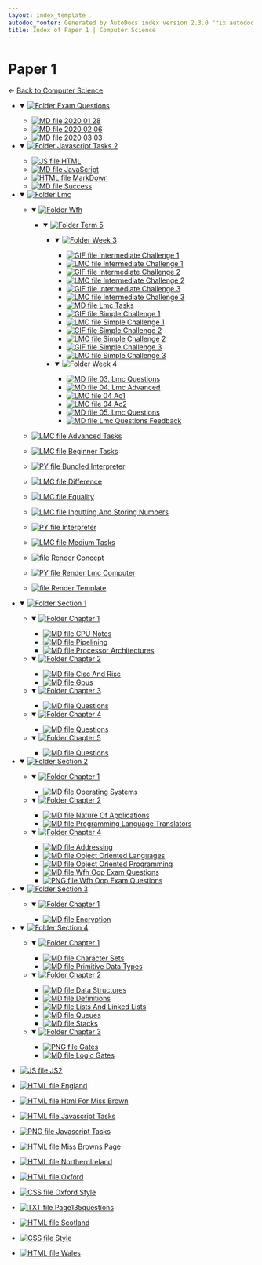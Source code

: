 ```yaml
---
layout: index_template
autodoc_footer: Generated by AutoDocs.index version 2.3.0 "fix autodoc failing if it already deleted the folders" ⓒ Starwort, 2020
title: Index of Paper 1 | Computer Science
---
```


# **Paper 1**

← [Back to Computer Science](..)

- <details open><summary><a href='./Paper_1/exam_questions'><img title='Folder' src='https://starwort.github.io/computer-science/icon-folder.png'> Exam Questions</a></summary>

  - [![MD file](https://img.icons8.com/windows/512/03dac6/regular-document.png) 2020 01 28](./Paper_1/exam_questions/2020_01_28.html)
  - [![MD file](https://img.icons8.com/windows/512/03dac6/regular-document.png) 2020 02 06](./Paper_1/exam_questions/2020_02_06.html)
  - [![MD file](https://img.icons8.com/windows/512/03dac6/regular-document.png) 2020 03 03](./Paper_1/exam_questions/2020_03_03.html)

  </details>
- <details open><summary><a href='./Paper_1/javascript_tasks_2'><img title='Folder' src='https://starwort.github.io/computer-science/icon-folder.png'> Javascript Tasks 2</a></summary>

  - [![JS file](https://img.icons8.com/windows/512/03dac6/js.png) HTML](./Paper_1/javascript_tasks_2/HTML.js)
  - [![MD file](https://img.icons8.com/windows/512/03dac6/regular-document.png) JavaScript](./Paper_1/javascript_tasks_2/JavaScript.html)
  - [![HTML file](https://img.icons8.com/windows/512/03dac6/regular-document.png) MarkDown](./Paper_1/javascript_tasks_2/MarkDown.html)
  - [![MD file](https://img.icons8.com/windows/512/03dac6/regular-document.png) Success](./Paper_1/javascript_tasks_2/success.html)

  </details>
- <details open><summary><a href='./Paper_1/lmc'><img title='Folder' src='https://starwort.github.io/computer-science/icon-folder.png'> Lmc</a></summary>

  - <details open><summary><a href='./Paper_1/lmc/wfh'><img title='Folder' src='https://starwort.github.io/computer-science/icon-folder.png'> Wfh</a></summary>

    - <details open><summary><a href='./Paper_1/lmc/wfh/term_5'><img title='Folder' src='https://starwort.github.io/computer-science/icon-folder.png'> Term 5</a></summary>

      - <details open><summary><a href='./Paper_1/lmc/wfh/term_5/week_3'><img title='Folder' src='https://starwort.github.io/computer-science/icon-folder.png'> Week 3</a></summary>

        - [![GIF file](https://img.icons8.com/windows/512/03dac6/image-document.png) Intermediate Challenge 1](./Paper_1/lmc/wfh/term_5/week_3/intermediate_challenge_1.gif)
        - [![LMC file](https://starwort.github.io/computer-science/icon-lmc.png) Intermediate Challenge 1](./Paper_1/lmc/wfh/term_5/week_3/intermediate_challenge_1.lmc)
        - [![GIF file](https://img.icons8.com/windows/512/03dac6/image-document.png) Intermediate Challenge 2](./Paper_1/lmc/wfh/term_5/week_3/intermediate_challenge_2.gif)
        - [![LMC file](https://starwort.github.io/computer-science/icon-lmc.png) Intermediate Challenge 2](./Paper_1/lmc/wfh/term_5/week_3/intermediate_challenge_2.lmc)
        - [![GIF file](https://img.icons8.com/windows/512/03dac6/image-document.png) Intermediate Challenge 3](./Paper_1/lmc/wfh/term_5/week_3/intermediate_challenge_3.gif)
        - [![LMC file](https://starwort.github.io/computer-science/icon-lmc.png) Intermediate Challenge 3](./Paper_1/lmc/wfh/term_5/week_3/intermediate_challenge_3.lmc)
        - [![MD file](https://img.icons8.com/windows/512/03dac6/regular-document.png) Lmc Tasks](./Paper_1/lmc/wfh/term_5/week_3/lmc_tasks.html)
        - [![GIF file](https://img.icons8.com/windows/512/03dac6/image-document.png) Simple Challenge 1](./Paper_1/lmc/wfh/term_5/week_3/simple_challenge_1.gif)
        - [![LMC file](https://starwort.github.io/computer-science/icon-lmc.png) Simple Challenge 1](./Paper_1/lmc/wfh/term_5/week_3/simple_challenge_1.lmc)
        - [![GIF file](https://img.icons8.com/windows/512/03dac6/image-document.png) Simple Challenge 2](./Paper_1/lmc/wfh/term_5/week_3/simple_challenge_2.gif)
        - [![LMC file](https://starwort.github.io/computer-science/icon-lmc.png) Simple Challenge 2](./Paper_1/lmc/wfh/term_5/week_3/simple_challenge_2.lmc)
        - [![GIF file](https://img.icons8.com/windows/512/03dac6/image-document.png) Simple Challenge 3](./Paper_1/lmc/wfh/term_5/week_3/simple_challenge_3.gif)
        - [![LMC file](https://starwort.github.io/computer-science/icon-lmc.png) Simple Challenge 3](./Paper_1/lmc/wfh/term_5/week_3/simple_challenge_3.lmc)

        </details>
      - <details open><summary><a href='./Paper_1/lmc/wfh/term_5/week_4'><img title='Folder' src='https://starwort.github.io/computer-science/icon-folder.png'> Week 4</a></summary>

        - [![MD file](https://img.icons8.com/windows/512/03dac6/regular-document.png) 03. Lmc Questions](./Paper_1/lmc/wfh/term_5/week_4/03._lmc_questions.html)
        - [![MD file](https://img.icons8.com/windows/512/03dac6/regular-document.png) 04. Lmc Advanced](./Paper_1/lmc/wfh/term_5/week_4/04._lmc_advanced.html)
        - [![LMC file](https://starwort.github.io/computer-science/icon-lmc.png) 04 Ac1](./Paper_1/lmc/wfh/term_5/week_4/04_ac1.lmc)
        - [![LMC file](https://starwort.github.io/computer-science/icon-lmc.png) 04 Ac2](./Paper_1/lmc/wfh/term_5/week_4/04_ac2.lmc)
        - [![MD file](https://img.icons8.com/windows/512/03dac6/regular-document.png) 05. Lmc Questions](./Paper_1/lmc/wfh/term_5/week_4/05._lmc_questions.html)
        - [![MD file](https://img.icons8.com/windows/512/03dac6/regular-document.png) Lmc Questions Feedback](./Paper_1/lmc/wfh/term_5/week_4/lmc_questions_feedback.html)

        </details>

      </details>

    </details>
  - [![LMC file](https://starwort.github.io/computer-science/icon-lmc.png) Advanced Tasks](./Paper_1/lmc/advanced_tasks.lmc)
  - [![LMC file](https://starwort.github.io/computer-science/icon-lmc.png) Beginner Tasks](./Paper_1/lmc/beginner_tasks.lmc)
  - [![PY file](https://img.icons8.com/windows/512/03dac6/py.png) Bundled Interpreter](./Paper_1/lmc/bundled_interpreter.py)
  - [![LMC file](https://starwort.github.io/computer-science/icon-lmc.png) Difference](./Paper_1/lmc/difference.lmc)
  - [![LMC file](https://starwort.github.io/computer-science/icon-lmc.png) Equality](./Paper_1/lmc/equality.lmc)
  - [![LMC file](https://starwort.github.io/computer-science/icon-lmc.png) Inputting And Storing Numbers](./Paper_1/lmc/inputting_and_storing_numbers.lmc)
  - [![PY file](https://img.icons8.com/windows/512/03dac6/py.png) Interpreter](./Paper_1/lmc/interpreter.py)
  - [![LMC file](https://starwort.github.io/computer-science/icon-lmc.png) Medium Tasks](./Paper_1/lmc/medium_tasks.lmc)
  - [![ file](https://img.icons8.com/windows/512/03dac6/binary-file.png) Render Concept](./Paper_1/lmc/render_concept)
  - [![PY file](https://img.icons8.com/windows/512/03dac6/py.png) Render Lmc Computer](./Paper_1/lmc/render_lmc_computer.py)
  - [![ file](https://img.icons8.com/windows/512/03dac6/binary-file.png) Render Template](./Paper_1/lmc/render_template)

  </details>
- <details open><summary><a href='./Paper_1/section_1'><img title='Folder' src='https://starwort.github.io/computer-science/icon-folder.png'> Section 1</a></summary>

  - <details open><summary><a href='./Paper_1/section_1/chapter_1'><img title='Folder' src='https://starwort.github.io/computer-science/icon-folder.png'> Chapter 1</a></summary>

    - [![MD file](https://img.icons8.com/windows/512/03dac6/regular-document.png) CPU Notes](./Paper_1/section_1/chapter_1/CPU_notes.html)
    - [![MD file](https://img.icons8.com/windows/512/03dac6/regular-document.png) Pipelining](./Paper_1/section_1/chapter_1/pipelining.html)
    - [![MD file](https://img.icons8.com/windows/512/03dac6/regular-document.png) Processor Architectures](./Paper_1/section_1/chapter_1/processor_architectures.html)

    </details>
  - <details open><summary><a href='./Paper_1/section_1/chapter_2'><img title='Folder' src='https://starwort.github.io/computer-science/icon-folder.png'> Chapter 2</a></summary>

    - [![MD file](https://img.icons8.com/windows/512/03dac6/regular-document.png) Cisc And Risc](./Paper_1/section_1/chapter_2/cisc_and_risc.html)
    - [![MD file](https://img.icons8.com/windows/512/03dac6/regular-document.png) Gpus](./Paper_1/section_1/chapter_2/gpus.html)

    </details>
  - <details open><summary><a href='./Paper_1/section_1/chapter_3'><img title='Folder' src='https://starwort.github.io/computer-science/icon-folder.png'> Chapter 3</a></summary>

    - [![MD file](https://img.icons8.com/windows/512/03dac6/regular-document.png) Questions](./Paper_1/section_1/chapter_3/questions.html)

    </details>
  - <details open><summary><a href='./Paper_1/section_1/chapter_4'><img title='Folder' src='https://starwort.github.io/computer-science/icon-folder.png'> Chapter 4</a></summary>

    - [![MD file](https://img.icons8.com/windows/512/03dac6/regular-document.png) Questions](./Paper_1/section_1/chapter_4/questions.html)

    </details>
  - <details open><summary><a href='./Paper_1/section_1/chapter_5'><img title='Folder' src='https://starwort.github.io/computer-science/icon-folder.png'> Chapter 5</a></summary>

    - [![MD file](https://img.icons8.com/windows/512/03dac6/regular-document.png) Questions](./Paper_1/section_1/chapter_5/questions.html)

    </details>

  </details>
- <details open><summary><a href='./Paper_1/section_2'><img title='Folder' src='https://starwort.github.io/computer-science/icon-folder.png'> Section 2</a></summary>

  - <details open><summary><a href='./Paper_1/section_2/chapter_1'><img title='Folder' src='https://starwort.github.io/computer-science/icon-folder.png'> Chapter 1</a></summary>

    - [![MD file](https://img.icons8.com/windows/512/03dac6/regular-document.png) Operating Systems](./Paper_1/section_2/chapter_1/operating_systems.html)

    </details>
  - <details open><summary><a href='./Paper_1/section_2/chapter_2'><img title='Folder' src='https://starwort.github.io/computer-science/icon-folder.png'> Chapter 2</a></summary>

    - [![MD file](https://img.icons8.com/windows/512/03dac6/regular-document.png) Nature Of Applications](./Paper_1/section_2/chapter_2/nature_of_applications.html)
    - [![MD file](https://img.icons8.com/windows/512/03dac6/regular-document.png) Programming Language Translators](./Paper_1/section_2/chapter_2/programming_language_translators.html)

    </details>
  - <details open><summary><a href='./Paper_1/section_2/chapter_4'><img title='Folder' src='https://starwort.github.io/computer-science/icon-folder.png'> Chapter 4</a></summary>

    - [![MD file](https://img.icons8.com/windows/512/03dac6/regular-document.png) Addressing](./Paper_1/section_2/chapter_4/addressing.html)
    - [![MD file](https://img.icons8.com/windows/512/03dac6/regular-document.png) Object Oriented Languages](./Paper_1/section_2/chapter_4/object_oriented_languages.html)
    - [![MD file](https://img.icons8.com/windows/512/03dac6/regular-document.png) Object Oriented Programming](./Paper_1/section_2/chapter_4/object_oriented_programming.html)
    - [![MD file](https://img.icons8.com/windows/512/03dac6/regular-document.png) Wfh Oop Exam Questions](./Paper_1/section_2/chapter_4/wfh_oop_exam_questions.html)
    - [![PNG file](https://img.icons8.com/windows/512/03dac6/image-document.png) Wfh Oop Exam Questions](./Paper_1/section_2/chapter_4/wfh_oop_exam_questions.png)

    </details>

  </details>
- <details open><summary><a href='./Paper_1/section_3'><img title='Folder' src='https://starwort.github.io/computer-science/icon-folder.png'> Section 3</a></summary>

  - <details open><summary><a href='./Paper_1/section_3/chapter_1'><img title='Folder' src='https://starwort.github.io/computer-science/icon-folder.png'> Chapter 1</a></summary>

    - [![MD file](https://img.icons8.com/windows/512/03dac6/regular-document.png) Encryption](./Paper_1/section_3/chapter_1/encryption.html)

    </details>

  </details>
- <details open><summary><a href='./Paper_1/section_4'><img title='Folder' src='https://starwort.github.io/computer-science/icon-folder.png'> Section 4</a></summary>

  - <details open><summary><a href='./Paper_1/section_4/chapter_1'><img title='Folder' src='https://starwort.github.io/computer-science/icon-folder.png'> Chapter 1</a></summary>

    - [![MD file](https://img.icons8.com/windows/512/03dac6/regular-document.png) Character Sets](./Paper_1/section_4/chapter_1/character_sets.html)
    - [![MD file](https://img.icons8.com/windows/512/03dac6/regular-document.png) Primitive Data Types](./Paper_1/section_4/chapter_1/primitive_data_types.html)

    </details>
  - <details open><summary><a href='./Paper_1/section_4/chapter_2'><img title='Folder' src='https://starwort.github.io/computer-science/icon-folder.png'> Chapter 2</a></summary>

    - [![MD file](https://img.icons8.com/windows/512/03dac6/regular-document.png) Data Structures](./Paper_1/section_4/chapter_2/data_structures.html)
    - [![MD file](https://img.icons8.com/windows/512/03dac6/regular-document.png) Definitions](./Paper_1/section_4/chapter_2/definitions.html)
    - [![MD file](https://img.icons8.com/windows/512/03dac6/regular-document.png) Lists And Linked Lists](./Paper_1/section_4/chapter_2/lists_and_linked_lists.html)
    - [![MD file](https://img.icons8.com/windows/512/03dac6/regular-document.png) Queues](./Paper_1/section_4/chapter_2/queues.html)
    - [![MD file](https://img.icons8.com/windows/512/03dac6/regular-document.png) Stacks](./Paper_1/section_4/chapter_2/stacks.html)

    </details>
  - <details open><summary><a href='./Paper_1/section_4/chapter_3'><img title='Folder' src='https://starwort.github.io/computer-science/icon-folder.png'> Chapter 3</a></summary>

    - [![PNG file](https://img.icons8.com/windows/512/03dac6/image-document.png) Gates](./Paper_1/section_4/chapter_3/gates.png)
    - [![MD file](https://img.icons8.com/windows/512/03dac6/regular-document.png) Logic Gates](./Paper_1/section_4/chapter_3/logic_gates.html)

    </details>

  </details>
- [![JS file](https://img.icons8.com/windows/512/03dac6/js.png) JS2](./Paper_1/JS2.js)
- [![HTML file](https://img.icons8.com/windows/512/03dac6/regular-document.png) England](./Paper_1/england.html)
- [![HTML file](https://img.icons8.com/windows/512/03dac6/regular-document.png) Html For Miss Brown](./Paper_1/html_for_miss_brown.html)
- [![HTML file](https://img.icons8.com/windows/512/03dac6/regular-document.png) Javascript Tasks](./Paper_1/javascript_tasks.html)
- [![PNG file](https://img.icons8.com/windows/512/03dac6/image-document.png) Javascript Tasks](./Paper_1/javascript_tasks.png)
- [![HTML file](https://img.icons8.com/windows/512/03dac6/regular-document.png) Miss Browns Page](./Paper_1/miss_browns_page.html)
- [![HTML file](https://img.icons8.com/windows/512/03dac6/regular-document.png) NorthernIreland](./Paper_1/northernIreland.html)
- [![HTML file](https://img.icons8.com/windows/512/03dac6/regular-document.png) Oxford](./Paper_1/oxford.html)
- [![CSS file](https://img.icons8.com/windows/512/03dac6/css.png) Oxford Style](./Paper_1/oxford_style.css)
- [![TXT file](https://img.icons8.com/windows/512/03dac6/document.png) Page135questions](./Paper_1/page135questions.txt)
- [![HTML file](https://img.icons8.com/windows/512/03dac6/regular-document.png) Scotland](./Paper_1/scotland.html)
- [![CSS file](https://img.icons8.com/windows/512/03dac6/css.png) Style](./Paper_1/style.css)
- [![HTML file](https://img.icons8.com/windows/512/03dac6/regular-document.png) Wales](./Paper_1/wales.html)
